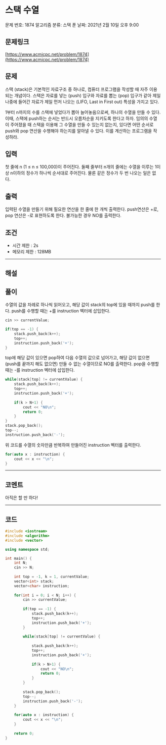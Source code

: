 # 스택 수열

문제 번호: 1874
알고리즘 분류: 스택
푼 날짜: 2021년 2월 10일 오후 9:00

## 문제링크

[https://www.acmicpc.net/problem/1874](https://www.acmicpc.net/problem/1874)

## 문제

스택 (stack)은 기본적인 자료구조 중 하나로, 컴퓨터 프로그램을 작성할 때 자주 이용되는 개념이다. 스택은 자료를 넣는 (push) 입구와 자료를 뽑는 (pop) 입구가 같아 제일 나중에 들어간 자료가 제일 먼저 나오는 (LIFO, Last in First out) 특성을 가지고 있다.

1부터 n까지의 수를 스택에 넣었다가 뽑아 늘어놓음으로써, 하나의 수열을 만들 수 있다. 이때, 스택에 push하는 순서는 반드시 오름차순을 지키도록 한다고 하자. 임의의 수열이 주어졌을 때 스택을 이용해 그 수열을 만들 수 있는지 없는지, 있다면 어떤 순서로 push와 pop 연산을 수행해야 하는지를 알아낼 수 있다. 이를 계산하는 프로그램을 작성하라.

## 입력

첫 줄에 n (1 ≤ n ≤ 100,000)이 주어진다. 둘째 줄부터 n개의 줄에는 수열을 이루는 1이상 n이하의 정수가 하나씩 순서대로 주어진다. 물론 같은 정수가 두 번 나오는 일은 없다.

## 출력

입력된 수열을 만들기 위해 필요한 연산을 한 줄에 한 개씩 출력한다. push연산은 +로, pop 연산은 -로 표현하도록 한다. 불가능한 경우 NO를 출력한다.

## 조건

- 시간 제한 : 2s
- 메모리 제한 : 128MB

---

## 해설

## 풀이

수열의 값을 차례로 하나씩 읽어오고, 해당 값이 stack의 top에 있을 때까지 push를 한다. push를 수행할 때는 +를 instruction 벡터에 삽입한다.

```cpp
cin >> currentValue;

if(top == -1) {
    stack.push_back(k++);
    top++;
    instruction.push_back('+');
} 
```

top에 해당 값이 있으면 pop하여 다음 수열의 값으로 넘어가고, 해당 값이 없으면 (push를 끝까지 해도 없으면) 만들 수 없는 수열이므로 NO를 출력한다. pop을 수행할 때는 -를 instruction 벡터에 삽입한다.

```cpp
while(stack[top] != currentValue) {
    stack.push_back(k++);
    top++;
    instruction.push_back('+');
    
    if(k > N+1) {
        cout << "NO\n";
        return 0;
    }
}
stack.pop_back();
top--;
instruction.push_back('-');
```

위 코드를 수열의 숫자만큼 반복하여 만들어진 instruction 벡터를 출력한다.

```cpp
for(auto x : instruction) {
    cout << x << "\n";
}
```

---

## 코멘트

아직은 할 만 하다!

---

## 코드

```cpp
#include <iostream>
#include <algorithm>
#include <vector>

using namespace std;

int main() {
    int N;
    cin >> N;
    
    int top = -1, k = 1, currentValue;
    vector<int> stack;
    vector<char> instruction;
    
    for(int i = 0; i < N; i++) {
        cin >> currentValue;
        
        if(top == -1) {
            stack.push_back(k++);
            top++;
            instruction.push_back('+');
        } 
        
        while(stack[top] != currentValue) {
            
            stack.push_back(k++);
            top++;
            instruction.push_back('+');
            
            if(k > N+1) {
                cout << "NO\n";
                return 0;
            }
        }
        
        stack.pop_back();
        top--;
        instruction.push_back('-');
    }
    
    for(auto x : instruction) {
        cout << x << "\n";
    }
    
    return 0;
}
```